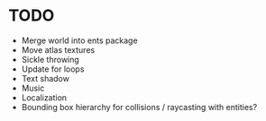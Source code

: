 # TODO
- Merge world into ents package
- Move atlas textures
- Sickle throwing
- Update for loops
- Text shadow
- Music
- Localization
- Bounding box hierarchy for collisions / raycasting with entities?